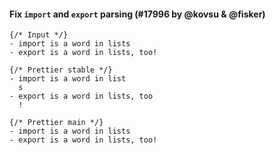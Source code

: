 #### Fix `import` and `export` parsing (#17996 by @kovsu & @fisker)

<!-- prettier-ignore -->
```mdx
{/* Input */}
- import is a word in lists
- export is a word in lists, too!

{/* Prettier stable */}
- import is a word in list
  s
- export is a word in lists, too
  !

{/* Prettier main */}
- import is a word in lists
- export is a word in lists, too!
```
